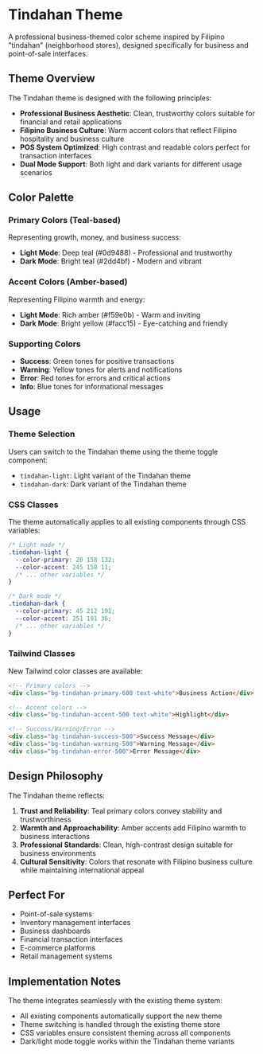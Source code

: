 # Tindahan Theme

A professional business-themed color scheme inspired by Filipino "tindahan" (neighborhood stores), designed specifically for business and point-of-sale interfaces.

## Theme Overview

The Tindahan theme is designed with the following principles:
- **Professional Business Aesthetic**: Clean, trustworthy colors suitable for financial and retail applications
- **Filipino Business Culture**: Warm accent colors that reflect Filipino hospitality and business culture
- **POS System Optimized**: High contrast and readable colors perfect for transaction interfaces
- **Dual Mode Support**: Both light and dark variants for different usage scenarios

## Color Palette

### Primary Colors (Teal-based)
Representing growth, money, and business success:
- **Light Mode**: Deep teal (#0d9488) - Professional and trustworthy
- **Dark Mode**: Bright teal (#2dd4bf) - Modern and vibrant

### Accent Colors (Amber-based)
Representing Filipino warmth and energy:
- **Light Mode**: Rich amber (#f59e0b) - Warm and inviting
- **Dark Mode**: Bright yellow (#facc15) - Eye-catching and friendly

### Supporting Colors
- **Success**: Green tones for positive transactions
- **Warning**: Yellow tones for alerts and notifications
- **Error**: Red tones for errors and critical actions
- **Info**: Blue tones for informational messages

## Usage

### Theme Selection
Users can switch to the Tindahan theme using the theme toggle component:
- `tindahan-light`: Light variant of the Tindahan theme
- `tindahan-dark`: Dark variant of the Tindahan theme

### CSS Classes
The theme automatically applies to all existing components through CSS variables:
```css
/* Light mode */
.tindahan-light {
  --color-primary: 20 158 132;
  --color-accent: 245 158 11;
  /* ... other variables */
}

/* Dark mode */
.tindahan-dark {
  --color-primary: 45 212 191;
  --color-accent: 251 191 36;
  /* ... other variables */
}
```

### Tailwind Classes
New Tailwind color classes are available:
```html
<!-- Primary colors -->
<div class="bg-tindahan-primary-600 text-white">Business Action</div>

<!-- Accent colors -->
<div class="bg-tindahan-accent-500 text-white">Highlight</div>

<!-- Success/Warning/Error -->
<div class="bg-tindahan-success-500">Success Message</div>
<div class="bg-tindahan-warning-500">Warning Message</div>
<div class="bg-tindahan-error-500">Error Message</div>
```

## Design Philosophy

The Tindahan theme reflects:
1. **Trust and Reliability**: Teal primary colors convey stability and trustworthiness
2. **Warmth and Approachability**: Amber accents add Filipino warmth to business interactions
3. **Professional Standards**: Clean, high-contrast design suitable for business environments
4. **Cultural Sensitivity**: Colors that resonate with Filipino business culture while maintaining international appeal

## Perfect For

- Point-of-sale systems
- Inventory management interfaces
- Business dashboards
- Financial transaction interfaces
- E-commerce platforms
- Retail management systems

## Implementation Notes

The theme integrates seamlessly with the existing theme system:
- All existing components automatically support the new theme
- Theme switching is handled through the existing theme store
- CSS variables ensure consistent theming across all components
- Dark/light mode toggle works within the Tindahan theme variants
